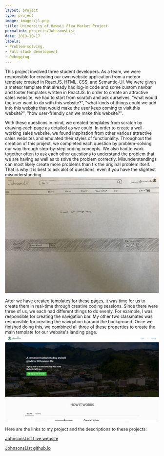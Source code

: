 ```yaml
---
layout: project
type: project
image: images/jl.png
title: University of Hawaii Flea Market Project
permalink: projects/JohnsonsList
date: 2019-10-17
labels:
- Problem-solving, 
- Full stack development
- Debugging
---
```


This project involved three student developers.  As a team, we were responsible for creating our own website application from a meteor template created in ReactJS, HTML, CSS, and Semantic-UI.  We were given a meteor template that already had log-in code and some custom navbar and footer templates written in ReactJS.  In order to create an attractive sales website, we had to start from scratch and ask ourselves, "what would the user want to do with this website?", "what kinds of things could we add into this website that would make the user keep coming to visit this website?",  "how user-friendly can we make this website?".  

With these questions in mind, we created templates from scratch by drawing each page as detailed as we could.  In order to create a well-working sales website, we found inspiration from other various attractive sales websites and emulated their styles of functionality.  Throughout the creation of this project, we completed each question by problem-solving our way through step-by-step coding concepts.  We also had to work together often to ask each other questions to understand the problem that we are having as well as to solve the problem correctly.  Misunderstandings can most likely create more problems than fix the original problem itself.  That is why it is best to ask alot of questions, even if you have the slightest misunderstanding.  <img class="ui medium right floated rounded image" src="../images/MockpageJL.jpg">

After we have created templates for these pages, it was time for us to create them in real-time through creative coding sessions.  Since there were three of us, we each had different things to do evenly.  For example, I was responsible for creating the navigation bar.  My other two classmates was responsible for creating the navigation bar and the background.  Once we finished doing this, we combined all three of these properties to create the main template for our website's landing page.  <img class="ui medium right floated rounded image" src="../images/LandingPageJohnsonsList.png">


Here are the links to my project and the descriptions to these projects:

[JohnsonsList Live website](http://johnsonslist.meteorapp.com/#/)

[JohnsonsList github.io](https://johnsonslist.github.io/)
